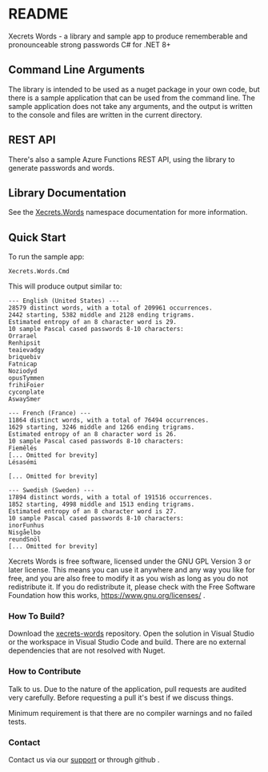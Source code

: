 ﻿# README

Xecrets Words - a library and sample app to produce rememberable and
pronounceable strong passwords C# for .NET 8+

## Command Line Arguments

The library is intended to be used as a nuget package in your own code, but
there is a sample application that can be used from the command line. The sample
application does not take any arguments, and the output is written to the
console and files are written in the current directory.

## REST API

There's also a sample Azure Functions REST API, using the library to generate
passwords and words.

## Library Documentation

See the [Xecrets.Words](src/Xecrets.Words/docs/index.md) namespace documentation
for more information.

## Quick Start

To run the sample app:

`Xecrets.Words.Cmd`

This will produce output similar to:
```
--- English (United States) ---
28579 distinct words, with a total of 209961 occurrences.
2442 starting, 5382 middle and 2128 ending trigrams.
Estimated entropy of an 8 character word is 29.
10 sample Pascal cased passwords 8-10 characters:
Orrarael
Renhipsit
teaievadgy
briquebiv
Fatnicap
Noziodyd
opusTymmen
frihiFoier
cyconplate
AswaySmer

--- French (France) ---
11864 distinct words, with a total of 76494 occurrences.
1629 starting, 3246 middle and 1266 ending trigrams.
Estimated entropy of an 8 character word is 26.
10 sample Pascal cased passwords 8-10 characters:
Fiemêlés
[... Omitted for brevity]
Lésasémi

[... Omitted for brevity]

--- Swedish (Sweden) ---
17894 distinct words, with a total of 191516 occurrences.
1852 starting, 4998 middle and 1513 ending trigrams.
Estimated entropy of an 8 character word is 27.
10 sample Pascal cased passwords 8-10 characters:
inorFunhus
Nisgåelbo
reundSnöl
[... Omitted for brevity]
```

Xecrets Words is free software, licensed under the GNU GPL Version 3 or later
license. This means you can use it anywhere and any way you like for free, and
you are also free to modify it as you wish as long as you do not redistribute
it. If you do redistribute it, please check with the Free Software Foundation
how this works, https://www.gnu.org/licenses/ .

### How To Build?

Download the [xecrets-words](https://github.com/xecrets/xecrets-words)
repository. Open the solution in Visual Studio or the workspace in Visual Studio
Code and build. There are no external dependencies that are not resolved with
Nuget.

### How to Contribute

Talk to us. Due to the nature of the application, pull requests are audited very
carefully. Before requesting a pull it's best if we discuss things.

Minimum requirement is that there are no compiler warnings and no failed tests.

### Contact

Contact us via our [support](https://www.axantum.com/support "Xecrets Support
Site") or through github .
